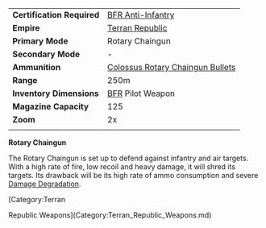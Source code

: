 |                            |                                                                                       |
| -------------------------- | ------------------------------------------------------------------------------------- |
| **Certification Required** | [BFR Anti-Infantry](../certifications/BFR_Anti-Infantry.md)                           |
| **Empire**                 | [Terran Republic](../etc/Terran_Republic.md)                                          |
| **Primary Mode**           | Rotary Chaingun                                                                       |
| **Secondary Mode**         | \-                                                                                    |
| **Ammunition**             | [Colossus Rotary Chaingun Bullets](../ammunition/Colossus_Rotary_Chaingun_Bullets.md) |
| **Range**                  | 250m                                                                                  |
| **Inventory Dimensions**   | [BFR](../vehicles/BattleFrame_Robotics.md) Pilot Weapon                               |
| **Magazine Capacity**      | 125                                                                                   |
| **Zoom**                   | 2x                                                                                    |
|                            |                                                                                       |

**Rotary Chaingun**

The Rotary Chaingun is set up to defend against infantry and air
targets. With a high rate of fire, low recoil and heavy damage, it will
shred its targets. Its drawback will be its high rate of ammo
consumption and severe [Damage
Degradation](../terminology/Damage_Degradation.md).

<!--[Category:Game Items](Category:Game_Items.md)-->
<!--[Category:Weapons](Category:Weapons.md)--> [Category:Terran
Republic Weapons](Category:Terran_Republic_Weapons.md)
